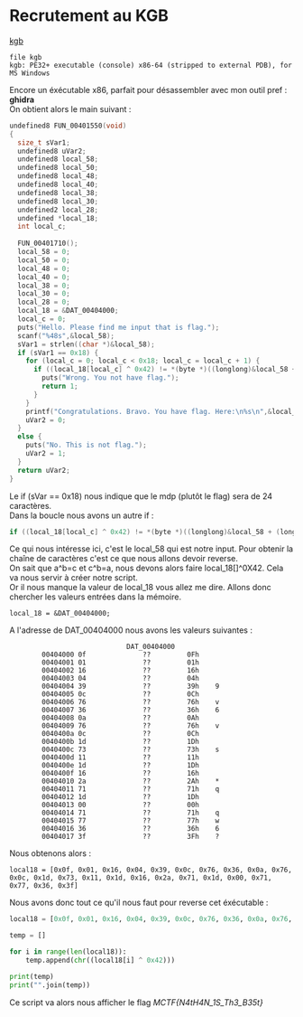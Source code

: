 # Recrutement au KGB
[kgb](https://github.com/mhoste51/writeups/tree/main/ctfmidnight/code-source/kgb) 
```
file kgb
kgb: PE32+ executable (console) x86-64 (stripped to external PDB), for MS Windows
```
Encore un éxécutable x86, parfait pour désassembler avec mon outil pref : **ghidra**  
On obtient alors le main suivant :  
```c
undefined8 FUN_00401550(void)
{
  size_t sVar1;
  undefined8 uVar2;
  undefined8 local_58;
  undefined8 local_50;
  undefined8 local_48;
  undefined8 local_40;
  undefined8 local_38;
  undefined8 local_30;
  undefined2 local_28;
  undefined *local_18;
  int local_c;
  
  FUN_00401710();
  local_58 = 0;
  local_50 = 0;
  local_48 = 0;
  local_40 = 0;
  local_38 = 0;
  local_30 = 0;
  local_28 = 0;
  local_18 = &DAT_00404000;
  local_c = 0;
  puts("Hello. Please find me input that is flag.");
  scanf("%48s",&local_58);
  sVar1 = strlen((char *)&local_58);
  if (sVar1 == 0x18) {
    for (local_c = 0; local_c < 0x18; local_c = local_c + 1) {
      if ((local_18[local_c] ^ 0x42) != *(byte *)((longlong)&local_58 + (longlong)local_c)) {
        puts("Wrong. You not have flag.");
        return 1;
      }
    }
    printf("Congratulations. Bravo. You have flag. Here:\n%s\n",&local_58);
    uVar2 = 0;
  }
  else {
    puts("No. This is not flag.");
    uVar2 = 1;
  }
  return uVar2;
}
```
Le if (sVar == 0x18) nous indique que le mdp (plutôt le flag) sera de 24 caractères.  
Dans la boucle nous avons un autre if :  
```c
if ((local_18[local_c] ^ 0x42) != *(byte *)((longlong)&local_58 + (longlong)local_c)
```
Ce qui nous intéresse ici, c'est le local_58 qui est notre input. Pour obtenir la chaîne de caractères c'est ce que nous allons devoir reverse.  
On sait que a^b=c et c^b=a, nous devons alors faire local_18[]^0X42. Cela va nous servir à créer notre script.  
Or il nous manque la valeur de local_18 vous allez me dire. Allons donc chercher les valeurs entrées dans la mémoire.
```
local_18 = &DAT_00404000;
```
A l'adresse de DAT_00404000 nous avons les valeurs suivantes : 
```
                             DAT_00404000                    
        00404000 0f              ??         0Fh
        00404001 01              ??         01h
        00404002 16              ??         16h
        00404003 04              ??         04h
        00404004 39              ??         39h    9
        00404005 0c              ??         0Ch
        00404006 76              ??         76h    v
        00404007 36              ??         36h    6
        00404008 0a              ??         0Ah
        00404009 76              ??         76h    v
        0040400a 0c              ??         0Ch
        0040400b 1d              ??         1Dh
        0040400c 73              ??         73h    s
        0040400d 11              ??         11h
        0040400e 1d              ??         1Dh
        0040400f 16              ??         16h
        00404010 2a              ??         2Ah    *
        00404011 71              ??         71h    q
        00404012 1d              ??         1Dh
        00404013 00              ??         00h
        00404014 71              ??         71h    q
        00404015 77              ??         77h    w
        00404016 36              ??         36h    6
        00404017 3f              ??         3Fh    ?
```
Nous obtenons alors :
```
local18 = [0x0f, 0x01, 0x16, 0x04, 0x39, 0x0c, 0x76, 0x36, 0x0a, 0x76, 0x0c, 0x1d, 0x73, 0x11, 0x1d, 0x16, 0x2a, 0x71, 0x1d, 0x00, 0x71, 0x77, 0x36, 0x3f]
```
Nous avons donc tout ce qu'il nous faut pour reverse cet éxécutable :
```python
local18 = [0x0f, 0x01, 0x16, 0x04, 0x39, 0x0c, 0x76, 0x36, 0x0a, 0x76, 0x0c, 0x1d, 0x73, 0x11, 0x1d, 0x16, 0x2a, 0x71, 0x1d, 0x00, 0x71, 0x77, 0x36, 0x3f]

temp = []

for i in range(len(local18)):
    temp.append(chr((local18[i] ^ 0x42)))

print(temp)
print("".join(temp))
```
Ce script va alors nous afficher le flag *MCTF{N4tH4N_1S_Th3_B35t}*